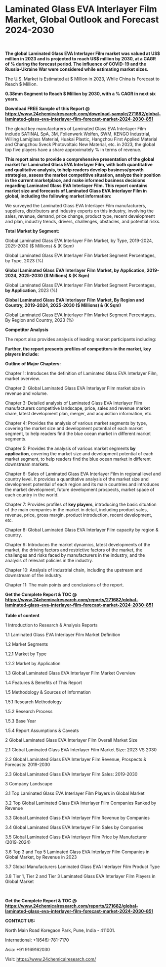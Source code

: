 <h1>Laminated Glass EVA Interlayer Film Market, Global Outlook and Forecast 2024-2030</h1><br/><p><strong>The global Laminated Glass EVA Interlayer Film market was valued at US$ million in 2023 and is projected to reach US$ million by 2030, at a <strong>CAGR</strong> of % during the forecast period. The influence of COVID-19 and the Russia-Ukraine War were considered while estimating market sizes.</strong></p><p>The U.S. Market is Estimated at $ Million in 2023, While China is Forecast to Reach $ Million.</p><p><strong>0.38mm Segment to Reach $ Million by 2030, with a % <strong>CAGR</strong> in next six years.</strong></p><div><b>Download FREE Sample of this Report @ <a href="https://www.24chemicalresearch.com/download-sample/271682/global-laminated-glass-eva-interlayer-film-forecast-market-2024-2030-851">https://www.24chemicalresearch.com/download-sample/271682/global-laminated-glass-eva-interlayer-film-forecast-market-2024-2030-851</a></b></div><p>
 
 The global key manufacturers of Laminated Glass EVA Interlayer Film include SATINAL SpA, 3M, Folienwerk Wolfen, SWM, KENGO Industrial, Willing Lamiglass Material, Huakai Plastic, Hangzhou First Applied Material and Changzhou Sveck Photovoltaic New Material, etc. in 2023, the global top five players have a share approximately % in terms of revenue.</p><p><strong>This report aims to provide a comprehensive presentation of the global market for Laminated Glass EVA Interlayer Film, with both quantitative and qualitative analysis, to help readers develop business/growth strategies, assess the market competitive situation, analyze their position in the current marketplace, and make informed business decisions regarding Laminated Glass EVA Interlayer Film. This report contains market size and forecasts of Laminated Glass EVA Interlayer Film in global, including the following market information:</strong></p><p>We surveyed the Laminated Glass EVA Interlayer Film manufacturers, suppliers, distributors and industry experts on this industry, involving the sales, revenue, demand, price change, product type, recent development and plan, industry trends, drivers, challenges, obstacles, and potential risks.</p><p><strong>Total Market by Segment:</strong></p><p>Global Laminated Glass EVA Interlayer Film Market, by Type, 2019-2024, 2025-2030 ($ Millions) & (K Sqm)</p><p>Global Laminated Glass EVA Interlayer Film Market Segment Percentages, by Type, 2023 (%)</p><p><strong>Global Laminated Glass EVA Interlayer Film Market, <strong>by Application</strong>, 2019-2024, 2025-2030 ($ Millions) & (K Sqm)</strong></p><p>Global Laminated Glass EVA Interlayer Film Market Segment Percentages, <strong>by Application</strong>, 2023 (%)</p><p><strong>Global Laminated Glass EVA Interlayer Film Market, By Region and Country, 2019-2024, 2025-2030 ($ Millions) & (K Sqm)</strong></p><p>Global Laminated Glass EVA Interlayer Film Market Segment Percentages, By Region and Country, 2023 (%)</p><p><strong>Competitor Analysis</strong></p><p>The report also provides analysis of leading market participants including:</p><p><strong>Further, the report presents profiles of competitors in the market, <strong>key players</strong> include:</strong></p><p><strong>Outline of Major Chapters:</strong></p><p>Chapter 1: Introduces the definition of Laminated Glass EVA Interlayer Film, market overview.</p><p>Chapter 2: Global Laminated Glass EVA Interlayer Film market size in revenue and volume.</p><p>Chapter 3: Detailed analysis of Laminated Glass EVA Interlayer Film manufacturers competitive landscape, price, sales and revenue market share, latest development plan, merger, and acquisition information, etc.</p><p>Chapter 4: Provides the analysis of various market segments by type, covering the market size and development potential of each market segment, to help readers find the blue ocean market in different market segments.</p><p>Chapter 5: Provides the analysis of various market segments <strong>by application</strong>, covering the market size and development potential of each market segment, to help readers find the blue ocean market in different downstream markets.</p><p>Chapter 6: Sales of Laminated Glass EVA Interlayer Film in regional level and country level. It provides a quantitative analysis of the market size and development potential of each region and its main countries and introduces the market development, future development prospects, market space of each country in the world.</p><p>Chapter 7: Provides profiles of <strong>key players</strong>, introducing the basic situation of the main companies in the market in detail, including product sales, revenue, price, gross margin, product introduction, recent development, etc.</p><p>Chapter 8: Global Laminated Glass EVA Interlayer Film capacity by region & country.</p><p>Chapter 9: Introduces the market dynamics, latest developments of the market, the driving factors and restrictive factors of the market, the challenges and risks faced by manufacturers in the industry, and the analysis of relevant policies in the industry.</p><p>Chapter 10: Analysis of industrial chain, including the upstream and downstream of the industry.</p><p>Chapter 11: The main points and conclusions of the report.</p><div><b>Get the Complete Report & TOC @ <a href="https://www.24chemicalresearch.com/reports/271682/global-laminated-glass-eva-interlayer-film-forecast-market-2024-2030-851">https://www.24chemicalresearch.com/reports/271682/global-laminated-glass-eva-interlayer-film-forecast-market-2024-2030-851</a></b></div><br><b>Table of content</b><p>1 Introduction to Research & Analysis Reports<br />
 
  1.1 Laminated Glass EVA Interlayer Film Market Definition<br />
 
  1.2 Market Segments<br />
 
  1.2.1 Market by Type<br />
 
  1.2.2 Market by Application<br />
 
  1.3 Global Laminated Glass EVA Interlayer Film Market Overview<br />
 
  1.4 Features & Benefits of This Report<br />
 
  1.5 Methodology & Sources of Information<br />
 
  1.5.1 Research Methodology<br />
 
  1.5.2 Research Process<br />
 
  1.5.3 Base Year<br />
 
  1.5.4 Report Assumptions & Caveats<br />
 
 2 Global Laminated Glass EVA Interlayer Film Overall Market Size<br />
 
  2.1 Global Laminated Glass EVA Interlayer Film Market Size: 2023 VS 2030<br />
 
  2.2 Global Laminated Glass EVA Interlayer Film Revenue, Prospects & Forecasts: 2019-2030<br />
 
  2.3 Global Laminated Glass EVA Interlayer Film Sales: 2019-2030<br />
 
 3 Company Landscape<br />
 
  3.1 Top Laminated Glass EVA Interlayer Film Players in Global Market<br />
 
  3.2 Top Global Laminated Glass EVA Interlayer Film Companies Ranked by Revenue<br />
 
  3.3 Global Laminated Glass EVA Interlayer Film Revenue by Companies<br />
 
  3.4 Global Laminated Glass EVA Interlayer Film Sales by Companies<br />
 
  3.5 Global Laminated Glass EVA Interlayer Film Price by Manufacturer (2019-2024)<br />
 
  3.6 Top 3 and Top 5 Laminated Glass EVA Interlayer Film Companies in Global Market, by Revenue in 2023<br />
 
  3.7 Global Manufacturers Laminated Glass EVA Interlayer Film Product Type<br />
 
  3.8 Tier 1, Tier 2 and Tier 3 Laminated Glass EVA Interlayer Film Players in Global Market<br />
 
  <br><div><b>Get the Complete Report & TOC @ <a href="https://www.24chemicalresearch.com/reports/271682/global-laminated-glass-eva-interlayer-film-forecast-market-2024-2030-851">https://www.24chemicalresearch.com/reports/271682/global-laminated-glass-eva-interlayer-film-forecast-market-2024-2030-851</a></b></div></p>
 
 <b>CONTACT US:</b><br>
 
 North Main Road Koregaon Park, Pune, India - 411001.<br/>
 
 International: +1(646)-781-7170<br/>
 
 Asia: +91 9169162030<br/>
 
 Visit: <a href="https://www.24chemicalresearch.com/">https://www.24chemicalresearch.com/</a>
 
 <br>